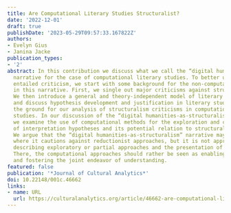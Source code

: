 ```yaml
---
title: Are Computational Literary Studies Structuralist?
date: '2022-12-01'
draft: true
publishDate: '2023-05-29T09:57:33.167822Z'
authors:
- Evelyn Gius
- Janina Jacke
publication_types:
- '2'
abstract: In this contribution we discuss what we call the “digital humanities-as-structuralism”
  narrative for the case of computational literary studies. To better understand the
  entailed criticism, we start with some background for the non-computational aspects
  in this narrative. First, we single out major criticisms against structuralism.
  We then introduce a general and theory-independent model of literary text analysis
  and discuss hypothesis development and justification in literary studies. This builds
  the ground for our analysis of structuralism criticisms in computational literary
  studies. In our discussion of the “digital humanities-as-structuralism” narrative,
  we examine the use of computational methods for the exploration and confirmation
  of interpretation hypotheses and its potential relation to structuralist issues.
  We argue that the “digital humanities-as-structuralism” narrative may be productive
  where it cautions against reductionist approaches, but it is not appropriate for
  describing exploratory or partial approaches and the presentation of their findings.
  There, the computational approaches should rather be seen as enabling connectivity
  and fostering the joint endeavor of understanding.
featured: false
publication: '*Journal of Cultural Analytics*'
doi: 10.22148/001c.46662
links:
- name: URL
  url: https://culturalanalytics.org/article/46662-are-computational-literary-studies-structuralist
---
```


